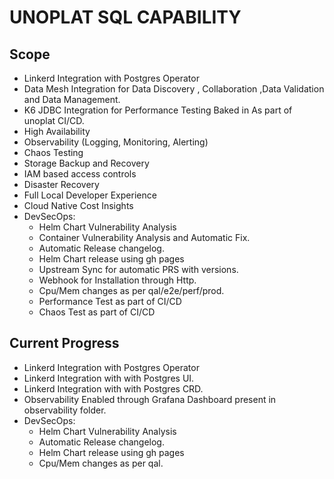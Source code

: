 # UNOPLAT SQL CAPABILITY

## Scope
- Linkerd Integration with Postgres Operator
- Data Mesh Integration for Data Discovery , Collaboration ,Data Validation and Data Management.
- K6 JDBC Integration for Performance Testing Baked in As part of unoplat CI/CD.
- High Availability
- Observability (Logging, Monitoring, Alerting)
- Chaos Testing
- Storage Backup and Recovery
- IAM based access controls
- Disaster Recovery
- Full Local Developer Experience
- Cloud Native Cost Insights
- DevSecOps:
  - Helm Chart Vulnerability Analysis
  - Container Vulnerability Analysis and Automatic Fix.
  - Automatic Release changelog.
  - Helm Chart release using gh pages
  - Upstream Sync for automatic PRS with versions.
  - Webhook for Installation through Http.
  - Cpu/Mem changes as per qal/e2e/perf/prod.
  - Performance Test as part of CI/CD
  - Chaos Test as part of CI/CD

## Current Progress
- Linkerd Integration with Postgres Operator
- Linkerd Integration with with Postgres UI.
- Linkerd Integration with with Postgres CRD.
- Observability Enabled through Grafana Dashboard present in observability folder.
- DevSecOps:
  - Helm Chart Vulnerability Analysis
  - Automatic Release changelog.
  - Helm Chart release using gh pages
  - Cpu/Mem changes as per qal.

